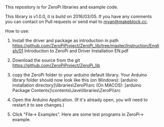This repository is for ZeroPi libraries and example code.

This library is v1.0.0, it is build on 2016/03/05. If you have any comments you can contact on Pull requests or send mail to myan@makeblock.cc.

How to use:
1. Install the driver and package as introduction in path https://github.com/ZeroPiProject/ZeroPi_lib/tree/master/Instruction/English/01 Introduction to ZeroPi and Driver Installation EN.pdf
2. Download the source from the git https://github.com/ZeroPiProject/ZeroPi_lib

3. copy the ZeroPi folder to your arduino default library. Your Arduino library folder should now look like this 
(on Windows): [arduino installation directory]\libraries\ZeroPi\src 
(On MACOS): [arduino Package Contents]\contents\Jave\libraries\ZeroPi\src

4. Open the Arduino Application. (If it's already open, you will need to restart it to see changes.)

5. Click "File-> Examples". Here are some test programs in ZeroPi-> example.
